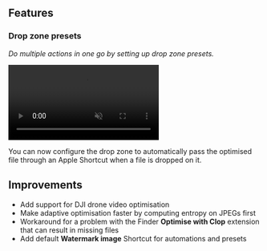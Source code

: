 ## Features

### Drop zone presets

*Do multiple actions in one go by setting up drop zone presets.*

<video controls src="https://files.lowtechguys.com/clop-presets.mp4" autoplay loop muted playsinline disablepictureinpicture></video>

You can now configure the drop zone to automatically pass the optimised file through an Apple Shortcut when a file is dropped on it.

## Improvements

- Add support for DJI drone video optimisation
- Make adaptive optimisation faster by computing entropy on JPEGs first
- Workaround for a problem with the Finder **Optimise with Clop** extension that can result in missing files
- Add default **Watermark image** Shortcut for automations and presets
